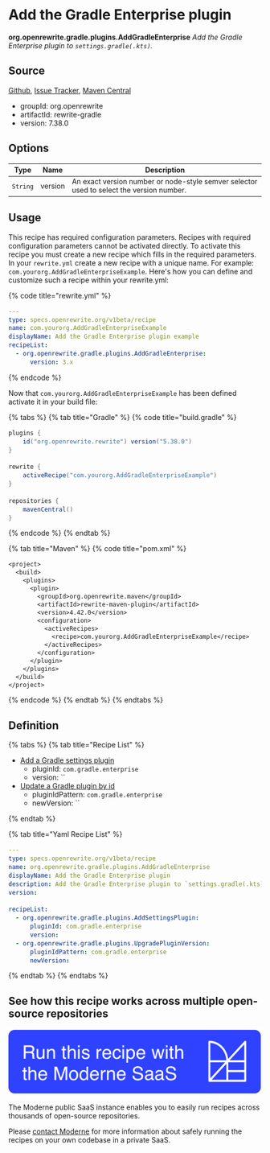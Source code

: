 # Add the Gradle Enterprise plugin

**org.openrewrite.gradle.plugins.AddGradleEnterprise**
_Add the Gradle Enterprise plugin to `settings.gradle(.kts)`._

## Source

[Github](https://github.com/openrewrite/rewrite/blob/main/rewrite-gradle/src/main/java/org/openrewrite/gradle/plugins/AddGradleEnterprise.java), [Issue Tracker](https://github.com/openrewrite/rewrite/issues), [Maven Central](https://search.maven.org/artifact/org.openrewrite/rewrite-gradle/7.38.0/jar)

* groupId: org.openrewrite
* artifactId: rewrite-gradle
* version: 7.38.0

## Options

| Type | Name | Description |
| -- | -- | -- |
| `String` | version | An exact version number or node-style semver selector used to select the version number. |


## Usage

This recipe has required configuration parameters. Recipes with required configuration parameters cannot be activated directly. To activate this recipe you must create a new recipe which fills in the required parameters. In your `rewrite.yml` create a new recipe with a unique name. For example: `com.yourorg.AddGradleEnterpriseExample`.
Here's how you can define and customize such a recipe within your rewrite.yml:

{% code title="rewrite.yml" %}
```yaml
---
type: specs.openrewrite.org/v1beta/recipe
name: com.yourorg.AddGradleEnterpriseExample
displayName: Add the Gradle Enterprise plugin example
recipeList:
  - org.openrewrite.gradle.plugins.AddGradleEnterprise:
      version: 3.x
```
{% endcode %}


Now that `com.yourorg.AddGradleEnterpriseExample` has been defined activate it in your build file:

{% tabs %}
{% tab title="Gradle" %}
{% code title="build.gradle" %}
```groovy
plugins {
    id("org.openrewrite.rewrite") version("5.38.0")
}

rewrite {
    activeRecipe("com.yourorg.AddGradleEnterpriseExample")
}

repositories {
    mavenCentral()
}

```
{% endcode %}
{% endtab %}

{% tab title="Maven" %}
{% code title="pom.xml" %}
```markup
<project>
  <build>
    <plugins>
      <plugin>
        <groupId>org.openrewrite.maven</groupId>
        <artifactId>rewrite-maven-plugin</artifactId>
        <version>4.42.0</version>
        <configuration>
          <activeRecipes>
            <recipe>com.yourorg.AddGradleEnterpriseExample</recipe>
          </activeRecipes>
        </configuration>
      </plugin>
    </plugins>
  </build>
</project>
```
{% endcode %}
{% endtab %}
{% endtabs %}


## Definition

{% tabs %}
{% tab title="Recipe List" %}
* [Add a Gradle settings plugin](../../gradle/plugins/addsettingsplugin.md)
  * pluginId: `com.gradle.enterprise`
  * version: ``
* [Update a Gradle plugin by id](../../gradle/plugins/upgradepluginversion.md)
  * pluginIdPattern: `com.gradle.enterprise`
  * newVersion: ``

{% endtab %}

{% tab title="Yaml Recipe List" %}
```yaml
---
type: specs.openrewrite.org/v1beta/recipe
name: org.openrewrite.gradle.plugins.AddGradleEnterprise
displayName: Add the Gradle Enterprise plugin
description: Add the Gradle Enterprise plugin to `settings.gradle(.kts)`.
version: 

recipeList:
  - org.openrewrite.gradle.plugins.AddSettingsPlugin:
      pluginId: com.gradle.enterprise
      version: 
  - org.openrewrite.gradle.plugins.UpgradePluginVersion:
      pluginIdPattern: com.gradle.enterprise
      newVersion: 

```
{% endtab %}
{% endtabs %}

## See how this recipe works across multiple open-source repositories

[![Moderne Link Image](/.gitbook/assets/ModerneRecipeButton.png)](https://public.moderne.io/recipes/org.openrewrite.gradle.plugins.AddGradleEnterprise)

The Moderne public SaaS instance enables you to easily run recipes across thousands of open-source repositories.

Please [contact Moderne](https://moderne.io/product) for more information about safely running the recipes on your own codebase in a private SaaS.
